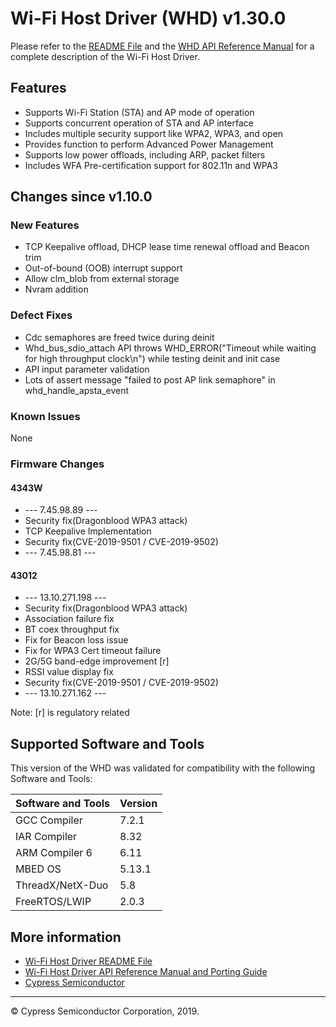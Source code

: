 # Wi-Fi Host Driver (WHD)  v1.30.0
Please refer to the [README File](./README.md) and the [WHD API Reference Manual](https://cypresssemiconductorco.github.io/wifi-host-driver/API/index.html) for a complete description of the Wi-Fi Host Driver.

## Features
* Supports Wi-Fi Station (STA) and AP mode of operation
* Supports concurrent operation of STA and AP interface
* Includes multiple security support like WPA2, WPA3, and open
* Provides function to perform Advanced Power Management
* Supports low power offloads, including ARP, packet filters
* Includes WFA Pre-certification support for 802.11n and WPA3

## Changes since v1.10.0
### New Features
* TCP Keepalive offload, DHCP lease time renewal offload and Beacon trim
* Out-of-bound (OOB) interrupt support
* Allow clm_blob from external storage
* Nvram addition

### Defect Fixes
* Cdc semaphores are freed twice during deinit
* Whd_bus_sdio_attach API throws WHD_ERROR("Timeout while waiting for high throughput clock\n") while testing deinit and init case
* API input parameter validation
* Lots of assert message "failed to post AP link semaphore" in whd_handle_apsta_event

### Known Issues
None

### Firmware Changes
#### 4343W

* --- 7.45.98.89 ---
* Security fix(Dragonblood WPA3 attack)
* TCP Keepalive Implementation
* Security fix(CVE-2019-9501 / CVE-2019-9502)
* --- 7.45.98.81 ---

#### 43012
* --- 13.10.271.198 ---
* Security fix(Dragonblood WPA3 attack)
* Association failure fix
* BT coex throughput fix
* Fix for Beacon loss issue
* Fix for WPA3 Cert timeout failure
* 2G/5G band-edge improvement [r]
* RSSI value display fix
* Security fix(CVE-2019-9501 / CVE-2019-9502)
* --- 13.10.271.162 ---

Note: [r] is regulatory related

## Supported Software and Tools
This version of the WHD was validated for compatibility with the following Software and Tools:

| Software and Tools                                      | Version      |
| :---                                                    | :----        |
| GCC Compiler                                            | 7.2.1        |
| IAR Compiler                                            | 8.32         |
| ARM Compiler 6                                          | 6.11         |
| MBED OS                                                 | 5.13.1       |
| ThreadX/NetX-Duo                                        | 5.8          |
| FreeRTOS/LWIP                                           | 2.0.3        |


## More information
* [Wi-Fi Host Driver README File](./README.md)
* [Wi-Fi Host Driver API Reference Manual and Porting Guide](https://cypresssemiconductorco.github.io/wifi-host-driver/API/index.html)
* [Cypress Semiconductor](http://www.cypress.com)

---
© Cypress Semiconductor Corporation, 2019.
